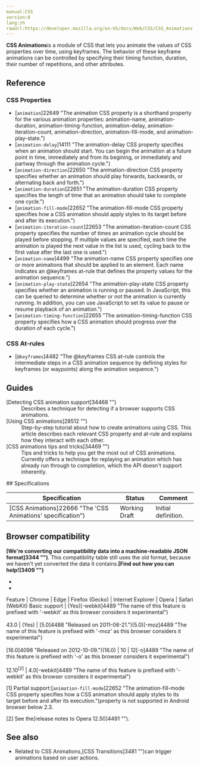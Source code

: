 ```yaml
---
manual:CSS
version:0
lang:zh
rawUrl:https://developer.mozilla.org/en-US/docs/Web/CSS/CSS_Animations
---
```






**CSS Animations**is a module of CSS that lets you animate the values of CSS properties over time, using keyframes. The behavior of these keyframe animations can be controlled by specifying their timing function, duration, their number of repetitions, and other attributes.


## Reference<a name="Reference"></a>

### CSS Properties<a name="CSS_Properties"></a>

* [`animation`]22649 "The animation CSS property is a shorthand property for the various animation properties: animation-name, animation-duration, animation-timing-function, animation-delay, animation-iteration-count, animation-direction, animation-fill-mode, and animation-play-state.")
* [`animation-delay`]14111 "The animation-delay CSS property specifies when an animation should start. You can begin the animation at a future point in time, immediately and from its begining, or immediately and partway through the animation cycle.")
* [`animation-direction`]22650 "The animation-direction CSS property specifies whether an animation should play forwards, backwards, or alternating back and forth.")
* [`animation-duration`]22651 "The animation-duration CSS property specifies the length of time that an animation should take to complete one cycle.")
* [`animation-fill-mode`]22652 "The animation-fill-mode CSS property specifies how a CSS animation should apply styles to its target before and after its execution.")
* [`animation-iteration-count`]22653 "The animation-iteration-count CSS property specifies the number of times an animation cycle should be played before stopping. If multiple values are specified, each time the animation is played the next value in the list is used, cycling back to the first value after the last one is used.")
* [`animation-name`]4499 "The animation-name CSS property specifies one or more animations that should be applied to an element. Each name indicates an @keyframes at-rule that defines the property values for the animation sequence.")
* [`animation-play-state`]22654 "The animation-play-state CSS property specifies whether an animation is running or paused. In JavaScript, this can be queried to determine whether or not the animation is currently running. In addition, you can use JavaScript to set its value to pause or resume playback of an animation.")
* [`animation-timing-function`]22655 "The animation-timing-function CSS property specifies how a CSS animation should progress over the duration of each cycle.")


### CSS At-rules<a name="CSS_At-rules"></a>

* [`@keyframes`]4482 "The @keyframes CSS at-rule controls the intermediate steps in a CSS animation sequence by defining styles for keyframes (or waypoints) along the animation sequence.")


## Guides<a name="Guides"></a>
<dl><dt id=''>[Detecting CSS animation support]34468 "")</dt><dd>Describes a technique for detecting if a browser supports CSS animations.</dd><dt id=''>[Using CSS animations]28512 "")</dt><dd>Step-by-step tutorial about how to create animations using CSS. This article describes each relevant CSS property and at-rule and explains how they interact with each other.</dd><dt id=''>[CSS animations tips and tricks]34469 "")</dt><dd>Tips and tricks to help you get the most out of CSS animations. Currently offers a technique for replaying an animation which has already run through to completion, which the API doesn&#39;t support inherently.</dd></dl>
## Specifications<a name="Specifications"></a>

Specification | Status | Comment 
 ---  |  ---  |  ---  | 
[CSS Animations]22666 "The 'CSS Animations' specification") | Working Draft | Initial definition. 


## Browser compatibility<a name="Browser_compatibility"></a>


**[We&#39;re converting our compatibility data into a machine-readable JSON format]3344 "")**. This compatibility table still uses the old format, because we haven&#39;t yet converted the data it contains.**[Find out how you can help!]3409 "")**


* 
* 

Feature | Chrome | Edge | Firefox (Gecko) | Internet Explorer | Opera | Safari (WebKit) 
Basic support | (Yes)[-webkit]4489 "The name of this feature is prefixed with '-webkit' as this browser considers it experimental")<br></br>43.0 | (Yes) | [5.0]4488 "Released on 2011-06-21.")(5.0)[-moz]4489 "The name of this feature is prefixed with '-moz' as this browser considers it experimental")<br></br>[16.0]4098 "Released on 2012-10-09.")(16.0) | 10 | 12[-o]4489 "The name of this feature is prefixed with '-o' as this browser considers it experimental")<br></br>12.10<sup>[2]</sup> | 4.0[-webkit]4489 "The name of this feature is prefixed with '-webkit' as this browser considers it experimental") 






[1] Partial support:[`animation-fill-mode`]22652 "The animation-fill-mode CSS property specifies how a CSS animation should apply styles to its target before and after its execution.")property is not supported in Android browser below 2.3.



[2] See the[release notes to Opera 12.50]4491 "").


## See also<a name="See_also"></a>

* Related to CSS Animations,[CSS Transitions]3481 "")can trigger animations based on user actions.







